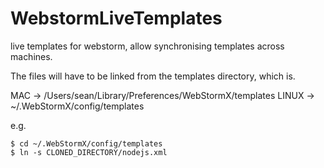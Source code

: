 WebstormLiveTemplates
=====================

live templates for webstorm, allow synchronising templates across machines.

The files will have to be linked from the templates directory, which is.

MAC -> /Users/sean/Library/Preferences/WebStormX/templates
LINUX -> ~/.WebStormX/config/templates

e.g.

```
$ cd ~/.WebStormX/config/templates
$ ln -s CLONED_DIRECTORY/nodejs.xml
```

